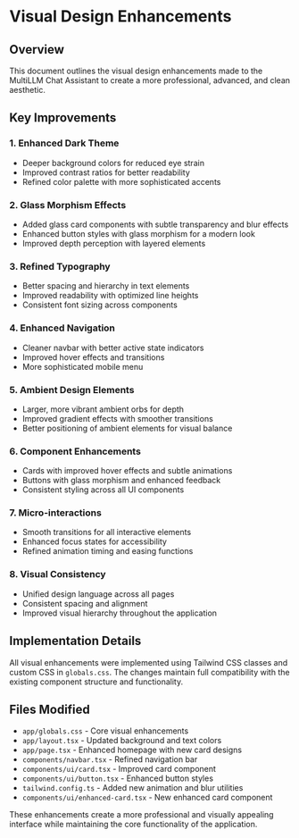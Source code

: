 # Visual Design Enhancements

## Overview
This document outlines the visual design enhancements made to the MultiLLM Chat Assistant to create a more professional, advanced, and clean aesthetic.

## Key Improvements

### 1. Enhanced Dark Theme
- Deeper background colors for reduced eye strain
- Improved contrast ratios for better readability
- Refined color palette with more sophisticated accents

### 2. Glass Morphism Effects
- Added glass card components with subtle transparency and blur effects
- Enhanced button styles with glass morphism for a modern look
- Improved depth perception with layered elements

### 3. Refined Typography
- Better spacing and hierarchy in text elements
- Improved readability with optimized line heights
- Consistent font sizing across components

### 4. Enhanced Navigation
- Cleaner navbar with better active state indicators
- Improved hover effects and transitions
- More sophisticated mobile menu

### 5. Ambient Design Elements
- Larger, more vibrant ambient orbs for depth
- Improved gradient effects with smoother transitions
- Better positioning of ambient elements for visual balance

### 6. Component Enhancements
- Cards with improved hover effects and subtle animations
- Buttons with glass morphism and enhanced feedback
- Consistent styling across all UI components

### 7. Micro-interactions
- Smooth transitions for all interactive elements
- Enhanced focus states for accessibility
- Refined animation timing and easing functions

### 8. Visual Consistency
- Unified design language across all pages
- Consistent spacing and alignment
- Improved visual hierarchy throughout the application

## Implementation Details
All visual enhancements were implemented using Tailwind CSS classes and custom CSS in `globals.css`. The changes maintain full compatibility with the existing component structure and functionality.

## Files Modified
- `app/globals.css` - Core visual enhancements
- `app/layout.tsx` - Updated background and text colors
- `app/page.tsx` - Enhanced homepage with new card designs
- `components/navbar.tsx` - Refined navigation bar
- `components/ui/card.tsx` - Improved card component
- `components/ui/button.tsx` - Enhanced button styles
- `tailwind.config.ts` - Added new animation and blur utilities
- `components/ui/enhanced-card.tsx` - New enhanced card component

These enhancements create a more professional and visually appealing interface while maintaining the core functionality of the application.